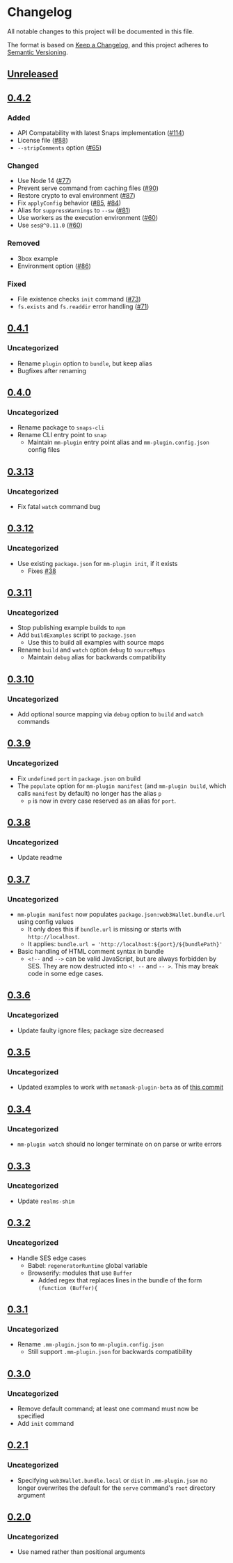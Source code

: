 # Changelog
All notable changes to this project will be documented in this file.

The format is based on [Keep a Changelog](https://keepachangelog.com/en/1.0.0/),
and this project adheres to [Semantic Versioning](https://semver.org/spec/v2.0.0.html).

## [Unreleased]

## [0.4.2]
### Added
- API Compatability with latest Snaps implementation ([#114](https://github.com/MetaMask/snaps-cli/pull/114))
- License file ([#88](https://github.com/MetaMask/snaps-cli/pull/88))
- `--stripComments` option ([#65](https://github.com/MetaMask/snaps-cli/pull/65))

### Changed
- Use Node 14 ([#77](https://github.com/MetaMask/snaps-cli/pull/77))
- Prevent serve command from caching files ([#90](https://github.com/MetaMask/snaps-cli/pull/90))
- Restore crypto to eval environment ([#87](https://github.com/MetaMask/snaps-cli/pull/87))
- Fix `applyConfig` behavior ([#85](https://github.com/MetaMask/snaps-cli/pull/85), [#84](https://github.com/MetaMask/snaps-cli/pull/84))
- Alias for `suppressWarnings` to `--sw` ([#81](https://github.com/MetaMask/snaps-cli/pull/81))
- Use workers as the execution environment ([#60](https://github.com/MetaMask/snaps-cli/pull/60))
- Use `ses@^0.11.0` ([#60](https://github.com/MetaMask/snaps-cli/pull/60))

### Removed
- 3box example
- Environment option ([#86](https://github.com/MetaMask/snaps-cli/pull/86))

### Fixed
- File existence checks `init` command ([#73](https://github.com/MetaMask/snaps-cli/pull/73))
- `fs.exists` and `fs.readdir` error handling ([#71](https://github.com/MetaMask/snaps-cli/pull/71))

## [0.4.1]
### Uncategorized
- Rename `plugin` option to `bundle`, but keep alias
- Bugfixes after renaming

## [0.4.0]
### Uncategorized
- Rename package to `snaps-cli`
- Rename CLI entry point to `snap`
  - Maintain `mm-plugin` entry point alias and `mm-plugin.config.json` config files

## [0.3.13]
### Uncategorized
- Fix fatal `watch` command bug

## [0.3.12]
### Uncategorized
- Use existing `package.json` for `mm-plugin init`, if it exists
  - Fixes [#38](https://github.com/MetaMask/snaps-cli/issues/38)

## [0.3.11]
### Uncategorized
- Stop publishing example builds to `npm`
- Add `buildExamples` script to `package.json`
  - Use this to build all examples with source maps
- Rename `build` and `watch` option `debug` to `sourceMaps`
  - Maintain `debug` alias for backwards compatibility

## [0.3.10]
### Uncategorized
- Add optional source mapping via `debug` option to `build` and `watch` commands

## [0.3.9]
### Uncategorized
- Fix `undefined` `port` in `package.json` on build
- The `populate` option for `mm-plugin manifest` (and `mm-plugin build`, which calls
  `manifest` by default) no longer has the alias `p`
  - `p` is now in every case reserved as an alias for `port`.

## [0.3.8]
### Uncategorized
- Update readme

## [0.3.7]
### Uncategorized
- `mm-plugin manifest` now populates `package.json:web3Wallet.bundle.url` using config values
  - It only does this if `bundle.url` is missing or starts with `http://localhost`.
  - It applies: `bundle.url = 'http://localhost:${port}/${bundlePath}'`
- Basic handling of HTML comment syntax in bundle
  - `<!--` and `-->` can be valid JavaScript, but are always forbidden by SES.
    They are now destructed into `<! --` and `-- >`. This may break code in some edge cases.

## [0.3.6]
### Uncategorized
- Update faulty ignore files; package size decreased

## [0.3.5]
### Uncategorized
- Updated examples to work with `metamask-plugin-beta` as of [this commit](https://github.com/MetaMask/metamask-plugin-beta/commit/b8ba321689cec6749502969f0084e12193e92dab)

## [0.3.4]
### Uncategorized
- `mm-plugin watch` should no longer terminate on on parse or write errors

## [0.3.3]
### Uncategorized
- Update `realms-shim`

## [0.3.2]
### Uncategorized
- Handle SES edge cases
  - Babel: `regeneratorRuntime` global variable
  - Browserify: modules that use `Buffer`
    - Added regex that replaces lines in the bundle of the form `(function (Buffer){`

## [0.3.1]
### Uncategorized
- Rename `.mm-plugin.json` to `mm-plugin.config.json`
  - Still support `.mm-plugin.json` for backwards compatibility

## [0.3.0]
### Uncategorized
- Remove default command; at least one command must now be specified
- Add `init` command

## [0.2.1]
### Uncategorized
- Specifying `web3Wallet.bundle.local` or `dist` in `.mm-plugin.json` no longer
  overwrites the default for the `serve` command's `root` directory argument

## [0.2.0]
### Uncategorized
- Use named rather than positional arguments

[Unreleased]: https://github.com/MetaMask/snaps-cli/compare/v0.4.2...HEAD
[0.4.2]: https://github.com/MetaMask/snaps-cli/compare/v0.4.1...v0.4.2
[0.4.1]: https://github.com/MetaMask/snaps-cli/compare/v0.4.0...v0.4.1
[0.4.0]: https://github.com/MetaMask/snaps-cli/compare/v0.3.13...v0.4.0
[0.3.13]: https://github.com/MetaMask/snaps-cli/compare/v0.3.12...v0.3.13
[0.3.12]: https://github.com/MetaMask/snaps-cli/compare/v0.3.11...v0.3.12
[0.3.11]: https://github.com/MetaMask/snaps-cli/compare/v0.3.10...v0.3.11
[0.3.10]: https://github.com/MetaMask/snaps-cli/compare/v0.3.9...v0.3.10
[0.3.9]: https://github.com/MetaMask/snaps-cli/compare/v0.3.8...v0.3.9
[0.3.8]: https://github.com/MetaMask/snaps-cli/compare/v0.3.7...v0.3.8
[0.3.7]: https://github.com/MetaMask/snaps-cli/compare/v0.3.6...v0.3.7
[0.3.6]: https://github.com/MetaMask/snaps-cli/compare/v0.3.5...v0.3.6
[0.3.5]: https://github.com/MetaMask/snaps-cli/compare/v0.3.4...v0.3.5
[0.3.4]: https://github.com/MetaMask/snaps-cli/compare/v0.3.3...v0.3.4
[0.3.3]: https://github.com/MetaMask/snaps-cli/compare/v0.3.2...v0.3.3
[0.3.2]: https://github.com/MetaMask/snaps-cli/compare/v0.3.1...v0.3.2
[0.3.1]: https://github.com/MetaMask/snaps-cli/compare/v0.3.0...v0.3.1
[0.3.0]: https://github.com/MetaMask/snaps-cli/compare/v0.2.1...v0.3.0
[0.2.1]: https://github.com/MetaMask/snaps-cli/compare/v0.2.0...v0.2.1
[0.2.0]: https://github.com/MetaMask/snaps-cli/releases/tag/v0.2.0
